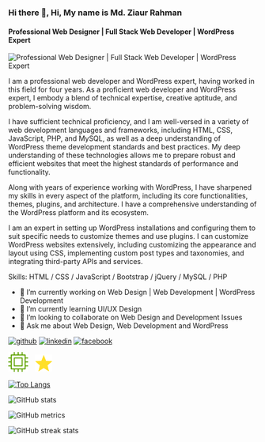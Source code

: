 ### Hi there 👋, Hi, My name is Md. Ziaur Rahman 
#### Professional Web Designer | Full Stack Web Developer | WordPress Expert
![Professional Web Designer | Full Stack Web Developer | WordPress Expert](https://media.licdn.com/dms/image/D5616AQF-dWX_Wj3OnQ/profile-displaybackgroundimage-shrink_350_1400/0/1715541794549?e=1721260800&v=beta&t=nNLxfLBPzagYJEVnp3iKmy-FdYX_-UGB8P-nbPM5PeM)

I am a professional web developer and WordPress expert, having worked in this field for four years. As a proficient web developer and WordPress expert, I embody a blend of technical expertise, creative aptitude, and problem-solving wisdom. 

I have sufficient technical proficiency, and I am well-versed in a variety of web development languages and frameworks, including HTML, CSS, JavaScript, PHP, and MySQL, as well as a deep understanding of WordPress theme development standards and best practices. My deep understanding of these technologies allows me to prepare robust and efficient websites that meet the highest standards of performance and functionality. 

Along with years of experience working with WordPress, I have sharpened my skills in every aspect of the platform, including its core functionalities, themes, plugins, and architecture. I have a comprehensive understanding of the WordPress platform and its ecosystem.

I am an expert in setting up WordPress installations and configuring them to suit specific needs to customize themes and use plugins. I can customize WordPress websites extensively, including customizing the appearance and layout using CSS, implementing custom post types and taxonomies, and integrating third-party APIs and services. 

Skills: HTML / CSS / JavaScript / Bootstrap / jQuery / MySQL / PHP

- 🔭 I’m currently working on Web Design | Web Development | WordPress Development  
- 🌱 I’m currently learning UI/UX Design 
- 👯 I’m looking to collaborate on Web Design and Development Issues 
- 💬 Ask me about Web Design, Web Development and WordPress 


[<img src='https://cdn.jsdelivr.net/npm/simple-icons@3.0.1/icons/github.svg' alt='github' height='40'>](https://github.com/https://github.com/ziasharzimo)  [<img src='https://cdn.jsdelivr.net/npm/simple-icons@3.0.1/icons/linkedin.svg' alt='linkedin' height='40'>](https://www.linkedin.com/in/www.linkedin.com/in/md-ziaur-rahman-a09726a1/)  [<img src='https://cdn.jsdelivr.net/npm/simple-icons@3.0.1/icons/facebook.svg' alt='facebook' height='40'>](https://www.facebook.com/https://www.facebook.com/hasan.sharzimo/)  

<a href='https://docs.github.com/en/developers'><img src='https://raw.githubusercontent.com/acervenky/animated-github-badges/master/assets/devbadge.gif' width='40' height='40'></a> <a href='https://stars.github.com/'><img src='https://raw.githubusercontent.com/acervenky/animated-github-badges/master/assets/starbadge.gif' width='35' height='35'></a> 

[![Top Langs](https://github-readme-stats.vercel.app/api/top-langs/?username=https://github.com/ziasharzimo)](https://github.com/anuraghazra/github-readme-stats)

![GitHub stats](https://github-readme-stats.vercel.app/api?username=https://github.com/ziasharzimo&show_icons=true)  

![GitHub metrics](https://metrics.lecoq.io/https://github.com/ziasharzimo)  

![GitHub streak stats](https://streak-stats.demolab.com/?user=https://github.com/ziasharzimo)  

